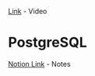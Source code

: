 [Link](https://namastedev.com/learn/namaste-frontend-system-design/rest-apis) - Video

# PostgreSQL

[Notion Link](https://www.notion.so/PostGreSQL-11bfa96e1604808299d1d9000a1ba268) - Notes
